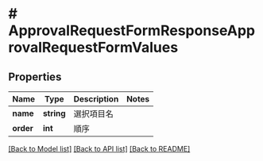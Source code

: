 # # ApprovalRequestFormResponseApprovalRequestFormValues

## Properties

Name | Type | Description | Notes
------------ | ------------- | ------------- | -------------
**name** | **string** | 選択項目名 |
**order** | **int** | 順序 |

[[Back to Model list]](../../README.md#models) [[Back to API list]](../../README.md#endpoints) [[Back to README]](../../README.md)
